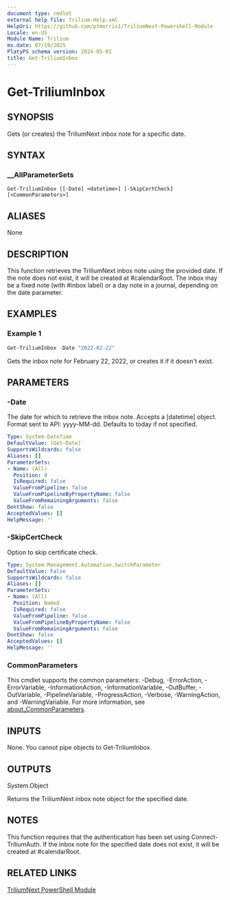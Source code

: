 ```yaml
---
document type: cmdlet
external help file: Trilium-Help.xml
HelpUri: https://github.com/ptmorris1/TriliumNext-Powershell-Module
Locale: en-US
Module Name: Trilium
ms.date: 07/19/2025
PlatyPS schema version: 2024-05-01
title: Get-TriliumInbox
---
```


# Get-TriliumInbox

## SYNOPSIS

Gets (or creates) the TriliumNext inbox note for a specific date.

## SYNTAX

### __AllParameterSets

```
Get-TriliumInbox [[-Date] <datetime>] [-SkipCertCheck] [<CommonParameters>]
```

## ALIASES

None

## DESCRIPTION

This function retrieves the TriliumNext inbox note using the provided date.
If the note does not exist, it will be created at #calendarRoot.
The inbox may be a fixed note (with #inbox label) or a day note in a journal, depending on the date parameter.

## EXAMPLES

### Example 1

```powershell
Get-TriliumInbox -Date "2022-02-22"
```

Gets the inbox note for February 22, 2022, or creates it if it doesn't exist.

## PARAMETERS

### -Date

The date for which to retrieve the inbox note.
Accepts a [datetime] object.
Format sent to API: yyyy-MM-dd.
Defaults to today if not specified.

```yaml
Type: System.DateTime
DefaultValue: (Get-Date)
SupportsWildcards: false
Aliases: []
ParameterSets:
- Name: (All)
  Position: 0
  IsRequired: false
  ValueFromPipeline: false
  ValueFromPipelineByPropertyName: false
  ValueFromRemainingArguments: false
DontShow: false
AcceptedValues: []
HelpMessage: ''
```

### -SkipCertCheck

Option to skip certificate check.

```yaml
Type: System.Management.Automation.SwitchParameter
DefaultValue: False
SupportsWildcards: false
Aliases: []
ParameterSets:
- Name: (All)
  Position: Named
  IsRequired: false
  ValueFromPipeline: false
  ValueFromPipelineByPropertyName: false
  ValueFromRemainingArguments: false
DontShow: false
AcceptedValues: []
HelpMessage: ''
```

### CommonParameters

This cmdlet supports the common parameters: -Debug, -ErrorAction, -ErrorVariable,
-InformationAction, -InformationVariable, -OutBuffer, -OutVariable, -PipelineVariable,
-ProgressAction, -Verbose, -WarningAction, and -WarningVariable. For more information, see
[about_CommonParameters](https://go.microsoft.com/fwlink/?LinkID=113216).

## INPUTS

None. You cannot pipe objects to Get-TriliumInbox.

## OUTPUTS

System.Object

Returns the TriliumNext inbox note object for the specified date.

## NOTES

This function requires that the authentication has been set using Connect-TriliumAuth.
If the inbox note for the specified date does not exist, it will be created at #calendarRoot.

## RELATED LINKS

[TriliumNext PowerShell Module](https://github.com/ptmorris1/TriliumNext-Powershell-Module)
